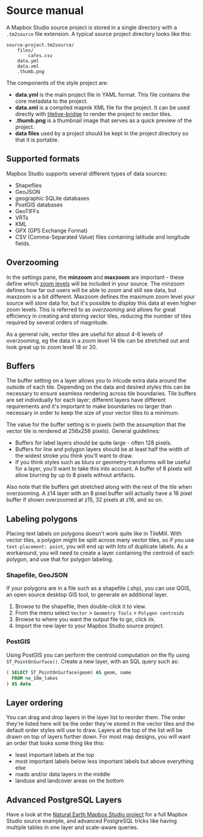 Source manual
=============

A Mapbox Studio source project is stored in a single directory with a `.tm2source` file extension. A typical source project directory looks like this:

    source-project.tm2source/
        files/
            cafes.csv
        data.yml
        data.xml
        .thumb.png

The components of the style project are:

- **data.yml** is the main project file in YAML format. This file contains the core metadata to the project.
- **data.xml** is a compiled mapnik XML file for the project. It can be used directly with [tilelive-bridge](https://github.com/mapbox/tilelive-bridge) to render the project to vector tiles.
- **.thumb.png** is a thumbnail image that serves as a quick preview of the project.
- **data files** used by a project should be kept in the project directory so that it is portable.

Supported formats
-----------------

Mapbox Studio supports several different types of data sources: 

* Shapefiles
* GeoJSON
* geographic SQLite databases
* PostGIS databases
* GeoTIFFs
* VRTs
* KML
* GPX (GPS Exchange Format)
* CSV (Comma-Separated Value) files containing latitude and longitude fields.

Overzooming
-----------

In the settings pane, the __minzoom__ and __maxzoom__ are important - these define which [zoom levels](https://www.mapbox.com/guides/how-web-maps-work/#tiles-and-zoom-levels) will be included in your source. The minzoom defines how far out users will be able to zoom and still see data, but maxzoom is a bit different. Maxzoom defines the maximum zoom level your source will *store* data for, but it's possible to *display* this data at even higher zoom levels. This is referred to as *overzooming* and allows for great efficiency in creating and storing vector tiles, reducing the number of tiles required by several orders of magnitude.

As a general rule, vector tiles are useful for about 4-6  levels of overzooming, eg the data in a zoom level 14 tile can be stretched out and look great up to zoom level 18 or 20.

Buffers
-------

The buffer setting on a layer allows you to inlcude extra data around the outside of each tile. Depending on the data and desired styles this can be necessary to ensure seamless rendering across tile boundaries. Tile buffers are set individually for each layer; different layers have different requirements and it's important to make boundaries no larger than necessary in order to keep the size of your vector tiles to a minimum.

The value for the buffer setting is in pixels (with the assumption that the vector tile is rendered at 256x256 pixels). General guidelines:

- Buffers for label layers should be quite large - often 128 pixels.
- Buffers for line and polygon layers should be at least half the width of the widest stroke you think you'll want to draw.
- If you think styles such as blurs or geometry-transforms will be useful for a layer, you'll want to take this into account. A buffer of 8 pixels will allow blurring by up to 8 pixels without artifacts.

Also note that tile buffers get stretched along with the rest of the tile when overzooming. A z14 layer with an 8 pixel buffer will actually have a 16 pixel buffer if shown overzoomed at z15, 32 pixels at z16, and so on.

Labeling polygons
-----------------

Placing text labels on polygons doesn't work quite like in TileMill. With vector tiles, a polygon might be split across many vector tiles, so if you use `text-placement: point`, you will end up with lots of duplicate labels. As a workaround, you will need to create a layer containing the centroid of each polygon, and use that for polygon labeling.

### Shapefile, GeoJSON
If your polygons are in a file such as a shapefile (.shp), you can use QGIS, an open source desktop GIS tool, to generate an additional layer.

1. Browse to the shapefile, then double-click it to view.
2. From the menu select `Vector` > `Geometry Tools` > `Polygon centroids`
3. Browse to where you want the output file to go, click `Ok`.
4. Import the new layer to your Mapbox Studio source project.

### PostGIS
Using PostGIS you can perform the centroid computation on the fly using `ST_PointOnSurface()`. Create a new layer, with an SQL query such as:

```sql
( SELECT ST_PointOnSurface(geom) AS geom, name
  FROM ne_10m_lakes
) AS data
```

Layer ordering
--------------

You can drag and drop layers in the layer list to reorder them. The order they're listed here will be the order they're stored in the vector tiles and the default order styles will use to draw. Layers at the top of the list will be drawn on top of layers further down. For most map designs, you will want an order that looks some thing like this:

- least important labels at the top
- most important labels below less important labels but above everything else
- roads and/or data layers in the middle
- landuse and landcover areas on the bottom

Advanced PostgreSQL Layers
--------------------------

Have a look at the [Natural Earth Mapbox Studio project](https://github.com/mapbox/natural-earth-tm2) for a full Mapbox Studio source example, and advanced PostgreSQL tricks like having multiple tables in one layer and scale-aware queries.
